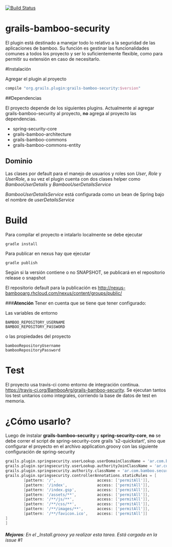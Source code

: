 [![Build Status](https://travis-ci.org/BambooArg/grails-bamboo-security.svg?branch=master)](https://travis-ci.org/BambooArg/grails-bamboo-security.svg)

grails-bamboo-security
======================

El plugin está destinado a manejar todo lo relativo a la seguridad de las aplicaciones de bamboo.
Su función es gestinar las funcionalidades comunes a todos los proyecto y ser lo suficientemente flexible,
como para permitir su extensión en caso de necesitarlo.


#Instalación

Agregar el plugin al proyecto
```groovy
compile "org.grails.plugin:grails-bamboo-security:$version"
```

##Dependencias

El proyecto depende de los siguientes plugins. Actualmente al agregar grails-bamboo-security al proyecto, **no** agrega al proyecto las dependencias.

- spring-security-core
- grails-bamboo-architecture
- grails-bamboo-commons
- grails-bamboo-commons-entity


## Dominio

Las clases por default para el manejo de usuarios y roles son *User*, *Role* y *UserRole*, a su vez el plugin cuenta con dos clases helper como *BambooUserDetails* y *BambooUserDetailsService*

*BambooUserDetailsService* está configurada como un bean de Spring bajo el nombre de *userDetailsService*


# Build

Para compilar el proyecto e intalarlo localmente se debe ejecutar

 ```script
gradle install
```

Para publicar en nexus hay que ejecutar

```script
gradle publish

```

Según si la versión contiene o no SNAPSHOT, se publicará en el repositorio release o snapshot

El repositorio default para la publicación es http://nexus-bambooarg.rhcloud.com/nexus/content/groups/public/


###**Atención**
Tener en cuenta que se tiene que tener configurado:

Las variables de entorno

```script
BAMBOO_REPOSITORY_USERNAME
BAMBOO_REPOSITORY_PASSWORD

```

o las propiedades del proyecto
```script
bambooRepositoryUsername
bambooRepositoryPassword

```


# Test

El proyecto usa travis-ci como entorno de integración continua. https://travis-ci.org/BambooArg/grails-bamboo-security.
Se ejecutan tantos los test unitarios como integrales, corriendo la base de datos de test en memoria.


# ¿Cómo usarlo?

Luego de instalar **grails-bamboo-security**  y **spring-security-core**, **no** se debe correr el script de spring-security-core grails 
's2-quickstart', sino que configurar el proyecto en el archivo application.groovy con las siguiente configuración de spring-security


```groovy
grails.plugin.springsecurity.userLookup.userDomainClassName = 'ar.com.bamboo.security.User'
grails.plugin.springsecurity.userLookup.authorityJoinClassName = 'ar.com.bamboo.security.UserRole'
grails.plugin.springsecurity.authority.className = 'ar.com.bamboo.security.Role'
grails.plugin.springsecurity.controllerAnnotations.staticRules = [
        [pattern: '/',                  access: ['permitAll']],
        [pattern: '/index',             access: ['permitAll']],
        [pattern: '/index.gsp',         access: ['permitAll']],
        [pattern: '/assets/**',         access: ['permitAll']],
        [pattern: '/**/js/**',          access: ['permitAll']],
        [pattern: '/**/css/**',         access: ['permitAll']],
        [pattern: '/**/images/**',      access: ['permitAll']],
        [pattern: '/**/favicon.ico',    access: ['permitAll']]
]
]
```

###### **Mejoras**: En el _Install.groovy ya realizar esta tarea. Está cargada en la issue #1
